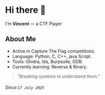 # Hi there 👋

I'm **Vincent** — a CTF Player

## About Me
- Active in Capture The Flag competitions.
- Language: Python, C, C++, java Script.
- Tools: Ghidra, Ida, Burpsuite, GDB.
- Currently learning: Reverse & Binary.

> *"Breaking systems to understand them."*

###### Since:`17 July 2025`
